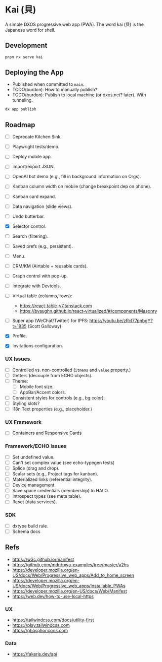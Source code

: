 # Kai (貝)

A simple DXOS progressive web app (PWA).
The word kai (貝) is the Japanese word for shell.

## Development

```bash
pnpm nx serve kai
```

## Deploying the App

- Published when committed to `main`.
- TODO(burdon): How to manually publish?
- TODO(burdon): Publish to local machine (or dxos.net? later). With tunneling.

```bash
dx app publish
```

## Roadmap

- [ ] Deprecate Kitchen Sink.
- [ ] Playwright tests/demo.
- [ ] Deploy mobile app.
- [ ] Import/export JSON.
- [ ] OpenAI bot demo (e.g., fill in background information on Orgs).

- [ ] Kanban column width on mobile (change breakpoint dep on phone).
- [ ] Kanban card expand.
- [ ] Data navigation (slide views).
- [ ] Undo butterbar.

- [x] Selector control.
- [ ] Search (filtering).
- [ ] Saved prefs (e.g., persistent).
- [ ] Menu.
- [ ] CRM/KM (Airtable + reusable cards).
- [ ] Graph control with pop-up.
- [ ] Integrate with Devtools.
- [ ] Virtual table (columns, rows):
  - https://react-table-v7.tanstack.com
  - https://bvaughn.github.io/react-virtualized/#/components/Masonry
- [ ] Super app (WeChat/Twitter) for IPFS:
  https://youtu.be/zRcl77pnbgY?t=1835 (Scott Galloway)

- [x] Profile.
- [x] Invitations configuration.

### UX Issues.

- [ ] Controlled vs. non-controlled (`itmems` and `value` property.)
- [ ] Getters (decouple from ECHO objects).
- [ ] Theme: 
  - [ ] Mobile font size.
  - [ ] AppBar/Accent colors.
- [ ] Consistent styles for controls (e.g., bg color).
- [ ] Styling slots?
- [ ] i18n Text properties (e.g., placeholder.)

### UX Framework

- [ ] Containers and Responsive Cards

### Framework/ECHO Issues

- [ ] Set undefined value.
- [ ] Can't set complex value (see echo-typegen tests)
- [ ] Splice (drag and drop).
- [ ] Scalar sets (e.g., Project tags for kanban).
- [ ] Materialized links (referential integrity).
- [ ] Device management.
- [ ] Save space credentials (membership) to HALO.
- [ ] Introspect types (see meta table).
- [ ] Reset (data services).

### SDK

- [ ] dxtype build rule.
- [ ] Schema docs

## Refs

- https://w3c.github.io/manifest
- https://github.com/mdn/pwa-examples/tree/master/a2hs
- https://developer.mozilla.org/en-US/docs/Web/Progressive_web_apps/Add_to_home_screen
- https://developer.mozilla.org/en-US/docs/Web/Progressive_web_apps/Installable_PWAs
- https://developer.mozilla.org/en-US/docs/Web/Manifest
- https://web.dev/how-to-use-local-https

### UX

- https://tailwindcss.com/docs/utility-first
- https://play.tailwindcss.com
- https://phosphoricons.com

### Data

- https://fakerjs.dev/api
